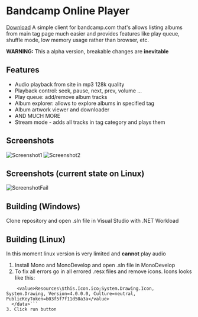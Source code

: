 # Bandcamp Online Player
[Download](https://github.com/LaineZ/BandcampOnlinePlayer/releases/download/alpha-0.2/Player.zip)
A simple client for bandcamp.com that's allows listing albums from main tag page much easier and provides features like play queue, shuffle mode, low memory usage rather than browser, etc.

**WARNING:** This a alpha version, breakable changes are **inevitable**
## Features
* Audio playback from site in mp3 128k quality
* Playback control: seek, pause, next, prev, volume ...
* Play queue: add/remove album tracks
* Album explorer: allows to explore albums in specified tag
* Album artwork viewer and downloader
* AND MUCH MORE
* Stream mode - adds all tracks in tag category and plays them
## Screenshots
![Screenshot1](https://i.imgur.com/Kx2Etvm.png)
![Screenshot2](https://i.imgur.com/ssbaywa.png)
## Screenshots (current state on Linux)
![ScreenshotFail](https://i.imgur.com/ryOIVdO.png)

## Building (Windows)
Clone repository and open .sln file in Visual Studio with .NET Workload

## Building (Linux)
In this moment linux version is very limited and **cannot** play audio

1. Install Mono and MonoDevelop and open .sln file in MonoDevelop
2. To fix all errors go in all errored .resx files and remove icons. Icons looks like this:
```  <data name="$this.Icon" type="System.Resources.ResXFileRef, System.Windows.Forms">
    <value>Resources\$this.Icon.ico;System.Drawing.Icon, System.Drawing, Version=4.0.0.0, Culture=neutral, PublicKeyToken=b03f5f7f11d50a3a</value>
  </data>```
3. Click run button
